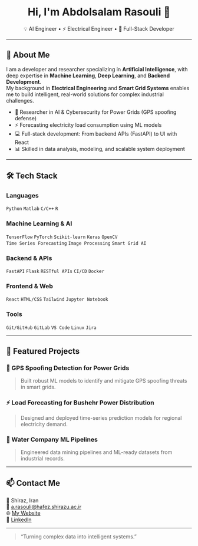 <h1 align="center">Hi, I'm Abdolsalam Rasouli 👋</h1>

<p align="center">
  💡 AI Engineer • ⚡ Electrical Engineer • 🔧 Full-Stack Developer
</p>

---

## 🚀 About Me

I am a developer and researcher specializing in **Artificial Intelligence**, with deep expertise in **Machine Learning**, **Deep Learning**, and **Backend Development**.  
My background in **Electrical Engineering** and **Smart Grid Systems** enables me to build intelligent, real-world solutions for complex industrial challenges.

- 🔬 Researcher in AI & Cybersecurity for Power Grids (GPS spoofing defense)
- ⚡ Forecasting electricity load consumption using ML models
- 💻 Full-stack development: From backend APIs (FastAPI) to UI with React
- 📊 Skilled in data analysis, modeling, and scalable system deployment

---

## 🛠️ Tech Stack

### Languages
`Python` `Matlab` `C/C++` `R`

### Machine Learning & AI
`TensorFlow` `PyTorch` `Scikit-learn` `Keras` `OpenCV`  
`Time Series Forecasting` `Image Processing` `Smart Grid AI`

### Backend & APIs
`FastAPI` `Flask` `RESTful APIs` `CI/CD` `Docker`

### Frontend & Web
`React` `HTML/CSS` `Tailwind` `Jupyter Notebook`

### Tools
`Git/GitHub` `GitLab` `VS Code` `Linux` `Jira`

---

## 📂 Featured Projects

### 🔐 GPS Spoofing Detection for Power Grids  
> Built robust ML models to identify and mitigate GPS spoofing threats in smart grids.

### ⚡ Load Forecasting for Bushehr Power Distribution  
> Designed and deployed time-series prediction models for regional electricity demand.

### 🌊 Water Company ML Pipelines  
> Engineered data mining pipelines and ML-ready datasets from industrial records.

---

## 📫 Contact Me

📍 Shiraz, Iran  
📧 [a.rasouli@hafez.shirazu.ac.ir](mailto:a.rasouli@hafez.shirazu.ac.ir)  
🌐 [My Website](https://www.my-web-site.com)  
🔗 [LinkedIn]([https://www.my-linkedin.com](https://www.linkedin.com/in/abdolsalam-rasouli-b9217619b/))

---

> “Turning complex data into intelligent systems.”

